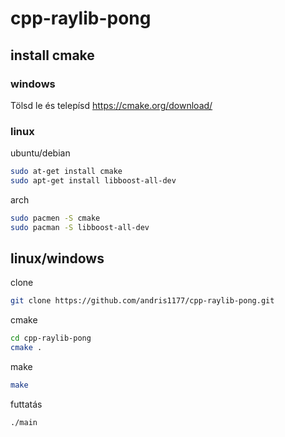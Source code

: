 # cpp-raylib-pong

## install cmake

### windows
Tölsd le és telepísd
https://cmake.org/download/

### linux

ubuntu/debian
``` bash
sudo at-get install cmake
sudo apt-get install libboost-all-dev
```
arch
``` bash
sudo pacmen -S cmake
sudo pacman -S libboost-all-dev
```

## linux/windows

clone
``` bash
git clone https://github.com/andris1177/cpp-raylib-pong.git
```

cmake
``` bash
cd cpp-raylib-pong
cmake .
```

make
``` bash
make
```

futtatás
``` bash
./main
```